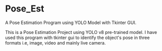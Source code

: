 # Pose_Est
A Pose Estimation Program using YOLO Model with Tkinter GUI.

This is a Pose Estimation Project using YOLO v8 pre-trained model. I have used this program with tkinter gui to identify the object's pose in three formats i.e, image, video and mainly live camera.
